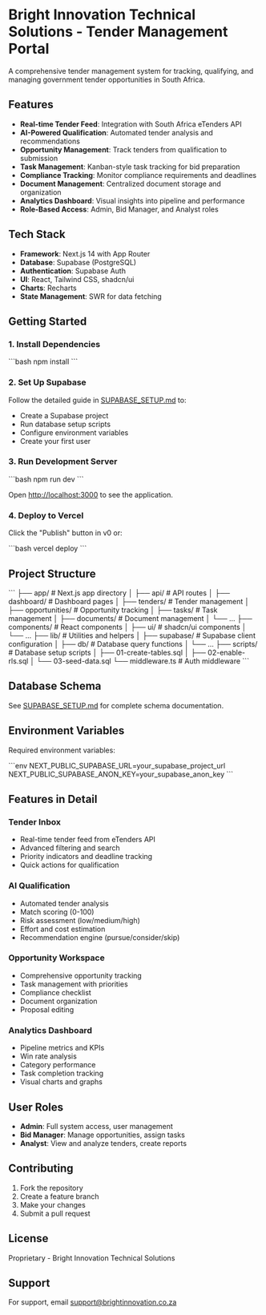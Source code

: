 # Bright Innovation Technical Solutions - Tender Management Portal

A comprehensive tender management system for tracking, qualifying, and managing government tender opportunities in South Africa.

## Features

- **Real-time Tender Feed**: Integration with South Africa eTenders API
- **AI-Powered Qualification**: Automated tender analysis and recommendations
- **Opportunity Management**: Track tenders from qualification to submission
- **Task Management**: Kanban-style task tracking for bid preparation
- **Compliance Tracking**: Monitor compliance requirements and deadlines
- **Document Management**: Centralized document storage and organization
- **Analytics Dashboard**: Visual insights into pipeline and performance
- **Role-Based Access**: Admin, Bid Manager, and Analyst roles

## Tech Stack

- **Framework**: Next.js 14 with App Router
- **Database**: Supabase (PostgreSQL)
- **Authentication**: Supabase Auth
- **UI**: React, Tailwind CSS, shadcn/ui
- **Charts**: Recharts
- **State Management**: SWR for data fetching

## Getting Started

### 1. Install Dependencies

\`\`\`bash
npm install
\`\`\`

### 2. Set Up Supabase

Follow the detailed guide in [SUPABASE_SETUP.md](./SUPABASE_SETUP.md) to:
- Create a Supabase project
- Run database setup scripts
- Configure environment variables
- Create your first user

### 3. Run Development Server

\`\`\`bash
npm run dev
\`\`\`

Open [http://localhost:3000](http://localhost:3000) to see the application.

### 4. Deploy to Vercel

Click the "Publish" button in v0 or:

\`\`\`bash
vercel deploy
\`\`\`

## Project Structure

\`\`\`
├── app/                    # Next.js app directory
│   ├── api/               # API routes
│   ├── dashboard/         # Dashboard pages
│   ├── tenders/           # Tender management
│   ├── opportunities/     # Opportunity tracking
│   ├── tasks/             # Task management
│   ├── documents/         # Document management
│   └── ...
├── components/            # React components
│   ├── ui/               # shadcn/ui components
│   └── ...
├── lib/                   # Utilities and helpers
│   ├── supabase/         # Supabase client configuration
│   ├── db/               # Database query functions
│   └── ...
├── scripts/              # Database setup scripts
│   ├── 01-create-tables.sql
│   ├── 02-enable-rls.sql
│   └── 03-seed-data.sql
└── middleware.ts         # Auth middleware
\`\`\`

## Database Schema

See [SUPABASE_SETUP.md](./SUPABASE_SETUP.md) for complete schema documentation.

## Environment Variables

Required environment variables:

\`\`\`env
NEXT_PUBLIC_SUPABASE_URL=your_supabase_project_url
NEXT_PUBLIC_SUPABASE_ANON_KEY=your_supabase_anon_key
\`\`\`

## Features in Detail

### Tender Inbox
- Real-time tender feed from eTenders API
- Advanced filtering and search
- Priority indicators and deadline tracking
- Quick actions for qualification

### AI Qualification
- Automated tender analysis
- Match scoring (0-100)
- Risk assessment (low/medium/high)
- Effort and cost estimation
- Recommendation engine (pursue/consider/skip)

### Opportunity Workspace
- Comprehensive opportunity tracking
- Task management with priorities
- Compliance checklist
- Document organization
- Proposal editing

### Analytics Dashboard
- Pipeline metrics and KPIs
- Win rate analysis
- Category performance
- Task completion tracking
- Visual charts and graphs

## User Roles

- **Admin**: Full system access, user management
- **Bid Manager**: Manage opportunities, assign tasks
- **Analyst**: View and analyze tenders, create reports

## Contributing

1. Fork the repository
2. Create a feature branch
3. Make your changes
4. Submit a pull request

## License

Proprietary - Bright Innovation Technical Solutions

## Support

For support, email support@brightinnovation.co.za
